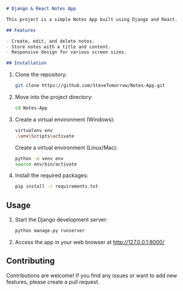 
```markdown
# Django & React Notes App

This project is a simple Notes App built using Django and React.

## Features

- Create, edit, and delete notes.
- Store notes with a title and content.
- Responsive design for various screen sizes.

## Installation
```
1. Clone the repository:
   ```bash
   git clone https://github.com/SteveTomorrow/Notes-App.git
   ```

2. Move into the project directory:
   ```bash
   cd Notes-App
   ```

3. Create a virtual environment (Windows):
   ```bash
   virtualenv env
   .\env\Scripts\activate
   ```

   Create a virtual environment (Linux/Mac):
   ```bash
   python -m venv env
   source env/bin/activate
   ```

4. Install the required packages:
   ```bash
   pip install -r requirements.txt
   ```

## Usage

1. Start the Django development server:
   ```bash
   python manage.py runserver
   ```

2. Access the app in your web browser at http://127.0.0.1:8000/

## Contributing

Contributions are welcome! If you find any issues or want to add new features, please create a pull request.


